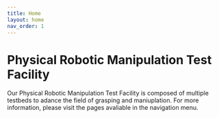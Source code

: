 ```yaml
---
title: Home
layout: home
nav_order: 1
---
```


# Physical Robotic Manipulation Test Facility
Our Physical Robotic Manipulation Test Facility is composed of multiple testbeds to adance the field of grasping and maniuplation. For more information, please visit the pages avaliable in the navigation menu. 
